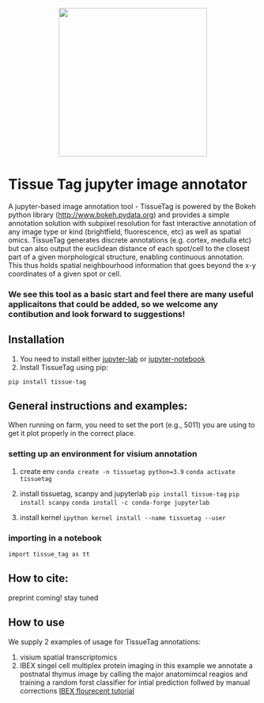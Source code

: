 <p align="center">
	<img src="https://github.com/nadavyayon/TissueTag/blob/main/tissueTag_logo.png" width="300" >
</p>

# Tissue Tag jupyter image annotator
A jupyter-based image annotation tool - TissueTag is powered by the Bokeh python library (http://www.bokeh.pydata.org) and provides a simple annotation solution with subpixel resolution for fast interactive annotation of any image type or kind (brightfield, fluorescence, etc) as well as spatial omics. TissueTag generates discrete annotations (e.g. cortex, medulla etc) but can also output the euclidean distance of each spot/cell to the closest part of a given morphological structure, enabling continuous annotation. This thus holds spatial neighbourhood information that goes beyond the x-y coordinates of a given spot or cell. 

### We see this tool as a basic start and feel there are many useful applicaitons that could be added, so we welcome any contibution and look forward to suggestions!

## Installation

1) You need to install either [jupyter-lab](https://jupyter.org/install) or [jupyter-notebook](https://jupyter.org/install)
2) Install TissueTag using pip:
```
pip install tissue-tag
```

## General instructions and examples:

When running on farm, you need to set the port (e.g., 5011) you are using to get it plot properly in the correct place.

### setting up an environment for visium annotation

1) create env `conda create -n tissuetag python=3.9` `conda activate tissuetag`

2) install tissuetag, scanpy and jupyterlab `pip install tissue-tag` `pip install scanpy` `conda install -c conda-forge jupyterlab`

3) install kernel  `ipython kernel install --name tissuetag --user`

### importing in a notebook 
`import tissue_tag as tt`

## How to cite:
preprint coming! stay tuned

## How to use 
We supply 2 examples of usage for TissueTag annotations: 
1) visium spatial transcriptomics 
2) IBEX singel cell multiplex protein imaging
   in this example we annotate a postnatal thymus image by calling the major anatomimcal reagios and training a random forst classifier for intial prediction follwed by manual corrections
   [IBEX flourecent tutorial]([https://github.com/nadavyayon/TissueTag/blob/main/Tutorials/image_annotation_tutorial_flourscent_final.ipynb)




